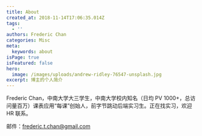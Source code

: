 ```yaml
---
title: About
created_at: 2018-11-14T17:06:35.014Z
tags:
  - ''
authors: Frederic Chan
categories: Misc
meta:
  keywords: about
isPage: true
isFeatured: false
hero:
  image: /images/uploads/andrew-ridley-76547-unsplash.jpg
excerpt: 博主的个人简介
---
```

Frederic Chan，中南大学大三学生，中南大学校内知名（日均 PV 1000+，总访问量百万）课表应用“每课”创始人，前字节跳动后端实习生。正在找实习，欢迎 HR 联系。

邮件：frederic.t.chan@gmail.com
